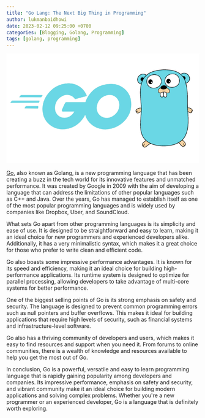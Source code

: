 ```yaml
---
title: "Go Lang: The Next Big Thing in Programming"
author: lukmanbaidhowi
date: 2023-02-12 09:25:00 +0700
categories: [Blogging, Golang, Programming]
tags: [golang, programming]
---
```

![Desktop View](/_posts/img/golang-img.png)

[Go](https://go.dev/), also known as Golang, is a new programming language that has been creating a buzz in the tech world for its innovative features and unmatched performance. It was created by Google in 2009 with the aim of developing a language that can address the limitations of other popular languages such as C++ and Java. Over the years, Go has managed to establish itself as one of the most popular programming languages and is widely used by companies like Dropbox, Uber, and SoundCloud.

What sets Go apart from other programming languages is its simplicity and ease of use. It is designed to be straightforward and easy to learn, making it an ideal choice for new programmers and experienced developers alike. Additionally, it has a very minimalistic syntax, which makes it a great choice for those who prefer to write clean and efficient code.

Go also boasts some impressive performance advantages. It is known for its speed and efficiency, making it an ideal choice for building high-performance applications. Its runtime system is designed to optimize for parallel processing, allowing developers to take advantage of multi-core systems for better performance.

One of the biggest selling points of Go is its strong emphasis on safety and security. The language is designed to prevent common programming errors such as null pointers and buffer overflows. This makes it ideal for building applications that require high levels of security, such as financial systems and infrastructure-level software.

Go also has a thriving community of developers and users, which makes it easy to find resources and support when you need it. From forums to online communities, there is a wealth of knowledge and resources available to help you get the most out of Go.

In conclusion, Go is a powerful, versatile and easy to learn programming language that is rapidly gaining popularity among developers and companies. Its impressive performance, emphasis on safety and security, and vibrant community make it an ideal choice for building modern applications and solving complex problems. Whether you're a new programmer or an experienced developer, Go is a language that is definitely worth exploring.